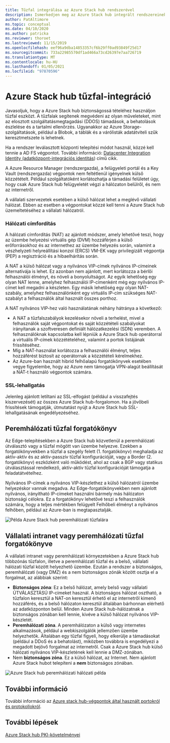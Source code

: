 ```yaml
---
title: Tűzfal integrálása az Azure Stack hub rendszerével
description: Ismerkedjen meg az Azure Stack hub integrált rendszereinek Azure Stack hub tűzfal-integrációval.
author: PatAltimore
ms.topic: conceptual
ms.date: 04/10/2020
ms.author: patricka
ms.reviewer: thoroet
ms.lastreviewed: 11/15/2019
ms.openlocfilehash: eef96a9dba14853357cf6b29ff0ad93849f25d17
ms.sourcegitcommit: 733a22985570df1ad466a73cd26397e7aa726719
ms.translationtype: MT
ms.contentlocale: hu-HU
ms.lasthandoff: 01/05/2021
ms.locfileid: "97870596"
---
```

# <a name="azure-stack-hub-firewall-integration"></a>Azure Stack hub tűzfal-integráció
Javasoljuk, hogy a Azure Stack hub biztonságossá tételéhez használjon tűzfal eszközt. A tűzfalak segítenek megvédeni az olyan műveleteket, mint az elosztott szolgáltatásmegtagadási (DDOS) támadások, a behatolások észlelése és a tartalmi ellenőrzés. Ugyanakkor az Azure Storage-szolgáltatások, például a Blobok, a táblák és a várólisták adatátviteli szűk keresztmetszete is lehetnek.

 Ha a rendszer leválasztott központi telepítési módot használ, közzé kell tennie a AD FS végpontot. További információ: [Datacenter Integration Identity (adatközpont-integrációs identitás](azure-stack-integrate-identity.md)) című cikk.

A Azure Resource Manager (rendszergazda), a felügyeleti portál és a Key Vault (rendszergazda) végpontok nem feltétlenül igényelnek külső közzétételt. Például szolgáltatóként korlátozhatja a támadási felületet úgy, hogy csak Azure Stack hub felügyeletét végzi a hálózaton belülről, és nem az internetről.

A vállalati szervezetek esetében a külső hálózat lehet a meglévő vállalati hálózat. Ebben az esetben a végpontokat közzé kell tenni a Azure Stack hub üzemeltetéséhez a vállalati hálózatról.

### <a name="network-address-translation"></a>Hálózati címfordítás
A hálózati címfordítás (NAT) az ajánlott módszer, amely lehetővé teszi, hogy az üzembe helyezési virtuális gép (DVM) hozzáférjen a külső erőforrásokhoz és az internethez az üzembe helyezés során, valamint a vészhelyzeti helyreállítási konzol (ERCS) VM-EK vagy privilegizált végpontja (PEP) a regisztráció és a hibaelhárítás során.

A NAT a külső hálózat vagy a nyilvános VIP-címek nyilvános IP-címeinek alternatívája is lehet. Ez azonban nem ajánlott, mert korlátozza a bérlői felhasználói élményt, és növeli a bonyolultságot. Az egyik lehetőség egy olyan NAT lenne, amelyhez felhasználói IP-címenként még egy nyilvános IP-címet kell megadni a készleten. Egy másik lehetőség egy olyan NAT-szabály, amelyhez felhasználónként egy virtuális IP-cím szükséges NAT-szabályt a felhasználók által használt összes porthoz.

A NAT nyilvános VIP-hez való használatának néhány hátránya a következő:
- A NAT a tűzfalszabályok kezelésekor növeli a terhelést, mivel a felhasználók saját végpontokat és saját közzétételi szabályokat irányítanak a szoftveresen definiált hálózatkezelési (SDN) veremben. A felhasználóknak kapcsolatba kell lépniük a Azure Stack hub operátorral a virtuális IP-címek közzétételéhez, valamint a portok listájának frissítéséhez.
- Míg a NAT-használat korlátozza a felhasználói élményt, teljes hozzáférést biztosít az operátornak a közzétételi kérelmekhez.
- Az Azure-ban használt hibrid felhőalapú forgatókönyvek esetében vegye figyelembe, hogy az Azure nem támogatja VPN-alagút beállítását a NAT-t használó végpontok számára.

### <a name="ssl-interception"></a>SSL-lehallgatás
Jelenleg ajánlott letiltani az SSL-elfogást (például a visszafejtés kiszervezését) az összes Azure Stack hub-forgalomon. Ha a jövőbeli frissítések támogatják, útmutatást nyújt a Azure Stack hub SSL-lehallgatásának engedélyezéséhez.

## <a name="edge-firewall-scenario"></a>Peremhálózati tűzfal forgatókönyv
Az Edge-telepítésekben a Azure Stack hub közvetlenül a peremhálózati útválasztó vagy a tűzfal mögött van üzembe helyezve. Ezekben a forgatókönyvekben a tűzfal a szegély felett (1. forgatókönyv) meghaladja az aktív-aktív és az aktív-passzív tűzfal konfigurációját, vagy a Border (2. forgatókönyv) eszközként való működést, ahol az csak a BGP vagy statikus útválasztással rendelkező, aktív-aktív tűzfal konfigurációját támogatja a feladatátvételhez.

Nyilvános IP-címek a nyilvános VIP-készlethez a külső hálózatról üzembe helyezéskor vannak megadva. Az Edge-forgatókönyvekben nem ajánlott nyilvános, irányítható IP-címeket használni bármely más hálózaton biztonsági célokra. Ez a forgatókönyv lehetővé teszi a felhasználók számára, hogy a teljes mértékben felügyelt Felhőbeli élményt a nyilvános felhőben, például az Azure-ban is megtapasztalják.  

![Példa Azure Stack hub peremhálózati tűzfalára](./media/azure-stack-firewall/firewallScenarios.svg)

## <a name="enterprise-intranet-or-perimeter-network-firewall-scenario"></a>Vállalati intranet vagy peremhálózati tűzfal forgatókönyve
A vállalati intranet vagy peremhálózati környezetekben a Azure Stack hub többzónás tűzfalon, illetve a peremhálózati tűzfal és a belső, vállalati hálózati tűzfal között helyezhető üzembe. Ezután a rendszer a biztonságos, peremhálózati (vagy DMZ) és a nem biztonságos zónák között osztja el a forgalmat, az alábbiak szerint:

- **Biztonságos zóna**: Ez a belső hálózat, amely belső vagy vállalati ÚTVÁLASZTÁSÚ IP-címeket használ. A biztonságos hálózat osztható, a tűzfalon keresztül a NAT-on keresztül érhető el az internetről kimenő hozzáférés, és a belső hálózaton keresztül általában bárhonnan elérhető az adatközponton belül. Minden Azure Stack hub-hálózatnak a biztonságos zónában kell lennie, kivéve a külső hálózat nyilvános VIP-készletét.
- **Peremhálózati zóna**. A peremhálózaton a külső vagy internetes alkalmazások, például a webkiszolgálók jellemzően üzembe helyezhetők. Általában egy tűzfal figyeli, hogy elkerülje a támadásokat (például a DDoS és a behatolást), miközben továbbra is engedélyezi a megadott bejövő forgalmat az internetről. Csak a Azure Stack hub külső hálózati nyilvános VIP-készletének kell lennie a DMZ-zónában.
- Nem **biztonságos zóna**. Ez a külső hálózat, az Internet. Nem ajánlott Azure Stack hubot telepíteni a **nem** biztonságos zónában.

![Azure Stack hub peremhálózati hálózati példa](./media/azure-stack-firewall/perimeter-network-scenario.svg)

## <a name="learn-more"></a>További információ
További információ az [Azure stack hub-végpontok által használt portokról és protokollokról](azure-stack-integrate-endpoints.md).

## <a name="next-steps"></a>További lépések
[Azure Stack hub PKI-követelményei](azure-stack-pki-certs.md)

